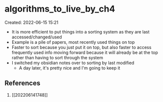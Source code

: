 # algorithms_to_live_by_ch4
Created: 2022-06-15 15:21

- It is more efficient to put things into a sorting system as they are last accessed/changed/used
- Example is a pile of papers, most recently used things on top
- Faster to sort because you just put it on top, but also faster to access frequently used info moving forward because it will already be at the top rather than having to sort through the system
- I switched my obsidian notes over to sorting by last modified
	- A day later, it's pretty nice and I'm going to keep it

## References
1. [[202206141748]]